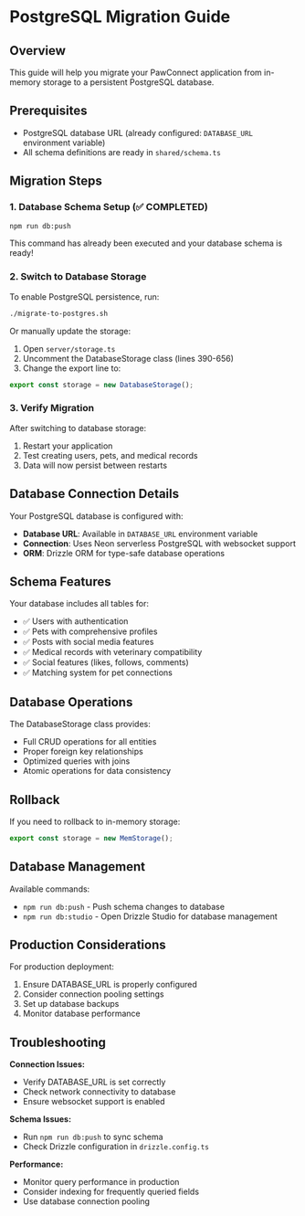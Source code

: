 # PostgreSQL Migration Guide

## Overview
This guide will help you migrate your PawConnect application from in-memory storage to a persistent PostgreSQL database.

## Prerequisites
- PostgreSQL database URL (already configured: `DATABASE_URL` environment variable)
- All schema definitions are ready in `shared/schema.ts`

## Migration Steps

### 1. Database Schema Setup (✅ COMPLETED)
```bash
npm run db:push
```
This command has already been executed and your database schema is ready!

### 2. Switch to Database Storage

To enable PostgreSQL persistence, run:
```bash
./migrate-to-postgres.sh
```

Or manually update the storage:

1. Open `server/storage.ts`
2. Uncomment the DatabaseStorage class (lines 390-656)
3. Change the export line to:
```typescript
export const storage = new DatabaseStorage();
```

### 3. Verify Migration

After switching to database storage:
1. Restart your application
2. Test creating users, pets, and medical records
3. Data will now persist between restarts

## Database Connection Details

Your PostgreSQL database is configured with:
- **Database URL**: Available in `DATABASE_URL` environment variable
- **Connection**: Uses Neon serverless PostgreSQL with websocket support
- **ORM**: Drizzle ORM for type-safe database operations

## Schema Features

Your database includes all tables for:
- ✅ Users with authentication
- ✅ Pets with comprehensive profiles
- ✅ Posts with social media features
- ✅ Medical records with veterinary compatibility
- ✅ Social features (likes, follows, comments)
- ✅ Matching system for pet connections

## Database Operations

The DatabaseStorage class provides:
- Full CRUD operations for all entities
- Proper foreign key relationships
- Optimized queries with joins
- Atomic operations for data consistency

## Rollback

If you need to rollback to in-memory storage:
```typescript
export const storage = new MemStorage();
```

## Database Management

Available commands:
- `npm run db:push` - Push schema changes to database
- `npm run db:studio` - Open Drizzle Studio for database management

## Production Considerations

For production deployment:
1. Ensure DATABASE_URL is properly configured
2. Consider connection pooling settings
3. Set up database backups
4. Monitor database performance

## Troubleshooting

**Connection Issues:**
- Verify DATABASE_URL is set correctly
- Check network connectivity to database
- Ensure websocket support is enabled

**Schema Issues:**
- Run `npm run db:push` to sync schema
- Check Drizzle configuration in `drizzle.config.ts`

**Performance:**
- Monitor query performance in production
- Consider indexing for frequently queried fields
- Use database connection pooling